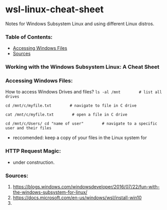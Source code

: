 # wsl-linux-cheat-sheet
Notes for Windows Subsystem Linux and using different Linux distros.

### Table of Contents:
- [Accessing Windows Files](#accessing-windows-files)
- [Sources](#sources)

### Working with the Windows Subsystem Linux: A Cheat Sheet

### Accessing Windows Files:
How to access Windows Drives and files?
`ls -al /mnt        # list all drives `

`cd /mnt/c/myfile.txt        # navigate to file in C drive`

`cat /mnt/c/myfile.txt        # open a file in C drive`

`cd /mnt/c/Users/ cd "name of user"        # navigate to a specific user and their files`

* reccomended: keep a copy of your files in the Linux system for

### HTTP Request Magic:
- under construction.


### Sources:
1. https://blogs.windows.com/windowsdeveloper/2016/07/22/fun-with-the-windows-subsystem-for-linux/
2. https://docs.microsoft.com/en-us/windows/wsl/install-win10
3.
